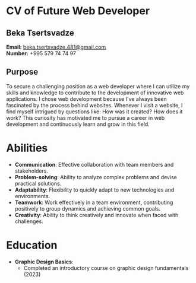# CV of Future Web Developer

## Beka Tsertsvadze

**Email:** beka.tsertsvadze.481@gmail.com  
**Number:** +995 579 74 74 97

## Purpose

To secure a challenging position as a web developer where I can utilize my skills and knowledge to contribute to the development of innovative web applications. I chose web development because I've always been fascinated by the process behind websites. Whenever I visit a website, I find myself intrigued by questions like: How was it created? How does it work? This curiosity has motivated me to pursue a career in web development and continuously learn and grow in this field.

# Abilities

- **Communication**: Effective collaboration with team members and stakeholders.
- **Problem-solving**: Ability to analyze complex problems and devise practical solutions.
- **Adaptability**: Flexibility to quickly adapt to new technologies and environments.
- **Teamwork**: Work effectively in a team environment, contributing positively to group dynamics and achieving common goals.
- **Creativity**: Ability to think creatively and innovate when faced with challenges.

# Education

- **Graphic Design Basics**:
  - Completed an introductory course on graphic design fundamentals (2023)

